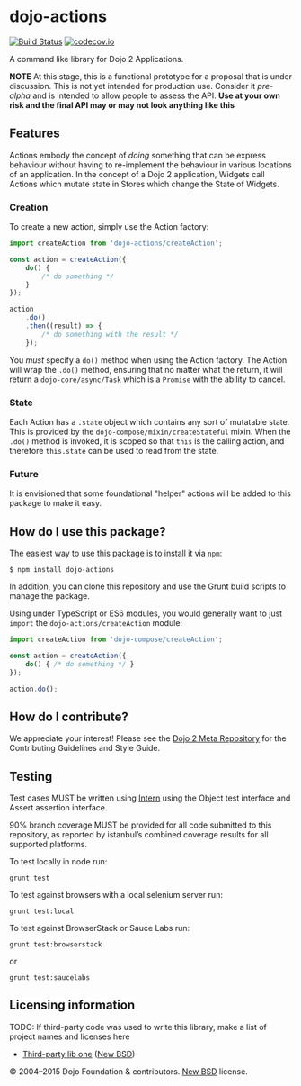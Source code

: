 # dojo-actions

[![Build Status](https://travis-ci.org/dojo/actions.svg?branch=master)](https://travis-ci.org/dojo/actions)
[![codecov.io](http://codecov.io/github/dojo/actions/coverage.svg?branch=master)](http://codecov.io/github/dojo/actions?branch=master)

A command like library for Dojo 2 Applications.

**NOTE** At this stage, this is a functional prototype for a proposal that is under discussion.  This is not yet intended for production use.  Consider it *pre-alpha* and is intended to allow people to assess the API. **Use at your own risk and the final API may or may not look anything like this**

## Features

Actions embody the concept of *doing* something that can be express behaviour without having to re-implement the behaviour in various locations of an application.  In the concept of a Dojo 2 application, Widgets call Actions which mutate state in Stores which change the State of Widgets.

### Creation

To create a new action, simply use the Action factory:

```typescript
import createAction from 'dojo-actions/createAction';

const action = createAction({
    do() {
        /* do something */
    }
});

action
    .do()
    .then((result) => {
        /* do something with the result */
    });
```

You *must* specify a `do()` method when using the Action factory.  The Action will wrap the `.do()` method, ensuring that no matter what the return, it will return a `dojo-core/async/Task` which is a `Promise` with the ability to cancel.

### State

Each Action has a `.state` object which contains any sort of mutatable state.  This is provided by the `dojo-compose/mixin/createStateful` mixin.  When the `.do()` method is invoked, it is scoped so that `this` is the calling action, and therefore `this.state` can be used to read from the state.

### Future

It is envisioned that some foundational "helper" actions will be added to this package to make it easy.

## How do I use this package?

The easiest way to use this package is to install it via `npm`:

```
$ npm install dojo-actions
```

In addition, you can clone this repository and use the Grunt build scripts to manage the package.

Using under TypeScript or ES6 modules, you would generally want to just `import` the `dojo-actions/createAction` module:

```typescript
import createAction from 'dojo-compose/createAction';

const action = createAction({
    do() { /* do something */ }
});

action.do();
```

## How do I contribute?

We appreciate your interest!  Please see the [Dojo 2 Meta Repository](https://github.com/dojo/meta#readme) for the
Contributing Guidelines and Style Guide.

## Testing

Test cases MUST be written using [Intern](https://theintern.github.io) using the Object test interface and Assert assertion interface.

90% branch coverage MUST be provided for all code submitted to this repository, as reported by istanbul’s combined coverage results for all supported platforms.

To test locally in node run:

`grunt test`

To test against browsers with a local selenium server run:

`grunt test:local`

To test against BrowserStack or Sauce Labs run:

`grunt test:browserstack`

or

`grunt test:saucelabs`

## Licensing information

TODO: If third-party code was used to write this library, make a list of project names and licenses here

* [Third-party lib one](https//github.com/foo/bar) ([New BSD](http://opensource.org/licenses/BSD-3-Clause))

© 2004–2015 Dojo Foundation & contributors. [New BSD](http://opensource.org/licenses/BSD-3-Clause) license.
